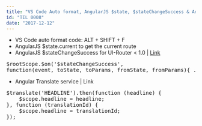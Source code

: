 ```yaml
---
title: "VS Code Auto format, AngularJS $state, $stateChangeSuccess & Angular Translate."
id: "TIL 0008"
date: "2017-12-12"
---
```


* VS Code auto format code: ALT + SHIFT + F
* AngularJS $state.current to get the current route
* AngularJS $stateChangeSuccess for UI-Router < 1.0 | [Link](https://github.com/angular-ui/ui-router/wiki)
<pre>$rootScope.$on('$stateChangeSuccess', 
function(event, toState, toParams, fromState, fromParams){ ... });</pre>
* Angular Translate service | Link
<pre>$translate('HEADLINE').then(function (headline) {
    $scope.headline = headline;
}, function (translationId) {
    $scope.headline = translationId;
});</pre>



